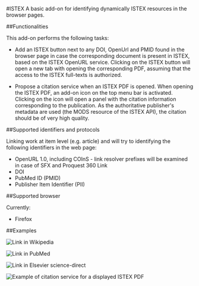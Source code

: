 #ISTEX
A basic add-on for identifying dynamically ISTEX resources in the browser pages.

##Functionalities

This add-on performs the following tasks:

* Add an ISTEX button next to any DOI, OpenUrl and PMID found in the browser page in case the corresponding document is present in ISTEX, based on the ISTEX OpenURL service. Clicking on the ISTEX button will open a new tab with opening the corresponding PDF, assuming that the access to the ISTEX full-texts is authorized. 

* Propose a citation service when an ISTEX PDF is opened. When opening the ISTEX PDF, an add-on icon on the top menu bar is activated. Clicking on the icon will open a panel with the citation information corresponding to the publication. As the authoritative publisher's metadata are used (the MODS resource of the ISTEX API), the citation should be of very high quality. 

##Supported identifiers and protocols

Linking work at item level (e.g. article) and will try to identifying the following identifiers in the web page:

* OpenURL 1.0, including COInS - link resolver prefixes will be examined in case of SFX and Proquest 360 Link
* DOI
* PubMed ID (PMID)
* Publisher Item Identifier (PII)

##Supported browser

Currently: 

* Firefox

##Examples

![Link in Wikipedia](doc/imgages/exemple-wikipedia.png)

![Link in PubMed](doc/imgages/exemple-pubmed.png)

![Link in Elsevier science-direct](doc/imgages/exemple-science-direct.png)

![Example of citation service for a displayed ISTEX PDF](doc/imgages/exemple-science-direct.png)
